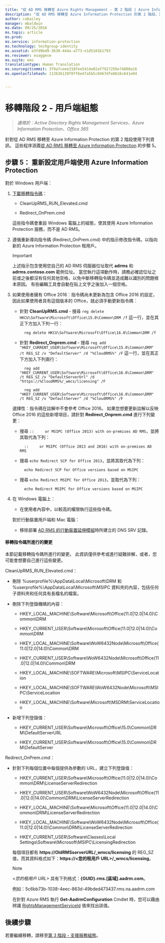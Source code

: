 ```yaml
---
title: "從 AD RMS 移轉至 Azure Rights Management - 第 2 階段 | Azure Information Protection"
description: "從 AD RMS 移轉至 Azure Information Protection 的第 2 階段，涵蓋從 AD RMS 移轉至 Azure Information Protection 的步驟 5。"
author: cabailey
manager: mbaldwin
ms.date: 09/25/2016
ms.topic: article
ms.prod: 
ms.service: information-protection
ms.technology: techgroup-identity
ms.assetid: e3fd9bd9-3638-444a-a773-e1d5101b1793
ms.reviewer: esaggese
ms.suite: ems
translationtype: Human Translation
ms.sourcegitcommit: 3f9a7ceee318fee5414e02af7927256e74800a16
ms.openlocfilehash: 113636139f0ff6e47a5b5c0467dfe8616c641e04


---
```

# 移轉階段 2 - 用戶端組態

>*適用於︰Active Directory Rights Management Services、Azure Information Protection、Office 365*

針對從 AD RMS 移轉至 Azure Information Protection 的第 2 階段使用下列資訊。 這些程序涵蓋[從 AD RMS 移轉至 Azure Information Protection](migrate-from-ad-rms-to-azure-rms.md) 的步驟 5。


## 步驟 5： 重新設定用戶端使用 Azure Information Protection
對於 Windows 用戶端：

1.  [下載移轉指令碼](https://go.microsoft.com/fwlink/?LinkId=524619)：

    -   CleanUpRMS_RUN_Elevated.cmd

    -   Redirect_OnPrem.cmd

    這些指令碼會重設 Windows 電腦上的組態，使其使用 Azure Information Protection 服務，而不是 AD RMS。

2.  遵循重新導向指令碼 (Redirect_OnPrem.cmd) 中的指示修改指令碼，以指向新的 Azure Information Protection 租用戶。

    > [!IMPORTANT]
    > 上述指示包含使用您自己的 AD RMS 伺服器位址取代 **adrms** 和 **adrms.contoso.com** 範例位址。 當您執行這項動作時，請務必確認位址之前或之後都沒有任何其他空格，以免中斷移轉指令碼並造成難以識別的問題根本原因。 有些編輯工具會自動在貼上文字之後加入一個空格。

3. 如果使用者擁有 Office 2016︰指令碼尚未更新為包含 Office 2016 的設定，因此如果使用者具有這個版本的 Office，就必須手動更新指令碼︰

    - 針對 **CleanUpRMS.cmd** - 搜尋 `reg delete HKCU\Software\Microsoft\Office\15.0\Common\DRM /f` 這一行，並在其正下方加入下列一行：

            reg delete HKCU\Software\Microsoft\Office\16.0\Common\DRM /f

    - 針對 **Redirect_Onprem.cmd** - 搜尋 `reg add "HKEY_CURRENT_USER\Software\Microsoft\Office\15.0\Common\DRM" /t REG_SZ /v "DefaultServer" /d "%CloudRMS%" /F` 這一行，並在其正下方加入下列兩行：

            reg add "HKEY_CURRENT_USER\Software\Microsoft\Office\16.0\Common\DRM" /t REG_SZ /v "DefaultServerUrl" /d "https://%CloudRMS%/_wmcs/licensing" /F 

            reg add "HKEY_CURRENT_USER\Software\Microsoft\Office\16.0\Common\DRM" /t REG_SZ /v "DefaultServer" /d "%CloudRMS%" /F

    選擇性︰指令碼在註解中不會參考 Office 2016。 如果您想要更新註解以反映 Office 2016 的這些新增項目，請針對 **Redirect_Onprem.cmd** 進行下列變更：

    - 搜尋 `::     or MSIPC (Office 2013) with on-premises AD RMS`，並將其取代為下列：
    
            ::     or MSIPC (Office 2013 and 2016) with on-premises AD RMS

    - 搜尋 `echo Redirect SCP for Office 2013`，並將其取代為下列：
    
            echo Redirect SCP for Office versions based on MSIPC

    - 搜尋 `echo Redirect MSIPC for Office 2013`，並取代為下列：
    
            echo Redirect MSIPC for Office versions based on MSIPC

4.  在 Windows 電腦上：

    - 在使用者內容中，以較高的權限執行這些指令碼。

    對於行動裝置用戶端和 Mac 電腦：

    -  移除部署 [AD RMS 的行動裝置延伸模組](http://technet.microsoft.com/library/dn673574.aspx)時所建立的 DNS SRV 記錄。

#### 移轉指令碼所進行的變更
本節記載移轉指令碼所進行的變更。 此資訊僅供參考或進行疑難排解，或者，您可能會想要自己進行這些變更。

CleanUpRMS_RUN_Elevated.cmd：

-   刪除 %userprofile%\AppData\Local\Microsoft\DRM 和 %userprofile%\AppData\Local\Microsoft\MSIPC 資料夾的內容，包括任何子資料夾和任何具有長檔名的檔案。

-   刪除下列登錄機碼的內容：

    -   HKEY_LOCAL_MACHINE\Software\Microsoft\Office\(11.0|12.0|14.0)\Common\DRM

    -   HKEY_CURRENT_USER\Software\Microsoft\Office\(11.0|12.0|14.0)\Common\DRM

    -   HKEY_LOCAL_MACHINE\Software\WoW6432Node\Microsoft\Office\(11.0|12.0|14.0)\Common\DRM

    -   HKEY_CURRENT_USER\Software\WoW6432Node\Microsoft\Office\(11.0|12.0|14.0)\Common\DRM

    -   HKEY_LOCAL_MACHINE\SOFTWARE\Microsoft\MSIPC\ServiceLocation

    -   HKEY_LOCAL_MACHINE\SOFTWARE\WoW6432Node\Microsoft\MSIPC\ServiceLocation

    -   HKEY_LOCAL_MACHINE\Software\Microsoft\MSDRM\ServiceLocation

-   新增下列登錄值：

    -   HKEY_CURRENT_USER\Software\Microsoft\Office\15.0\Common\DRM\DefaultServerURL

    -   HKEY_CURRENT_USER\Software\Microsoft\Office\15.0\Common\DRM\DefaultServer

Redirect_OnPrem.cmd：

-   針對下列每個位置中每個提供為參數的 URL，建立下列登錄值：

    -   HKEY_CURRENT_USER\Software\Microsoft\Office\(11.0|12.0|14.0)\Common\DRM\LicenseServerRedirection

    -   HKEY_CURRENT_USER\Software\WoW6432Node\Microsoft\Office\(11.0|12.0|14.0)\Common\DRM\LicenseServerRedirection

    -   HKEY_LOCAL_MACHINE\Software\Microsoft\Office\(11.0|12.0|14.0)\Common\DRM\LicenseServerRedirection

    -   HKEY_LOCAL_MACHINE\Software\WoW6432Node\Microsoft\Office\(11.0|12.0|14.0)\Common\DRM\LicenseServerRedirection

    -   HKEY_CURRENT_USER\Software\Classes\Local Settings\Software\Microsoft\MSIPC\LicensingRedirection

    每個項目都有 **https://OldRMSserverURL/_wmcs/licensing** 的 REG_SZ 值，而其資料格式如下：**https://&lt;您的租用戶 URL&gt;/_wmcs/licensing**。

    > [!NOTE]
    > *&lt;您的租用戶 URL&gt;* 具有下列格式：**{GUID}.rms.[區域].aadrm.com**。
    > 
    > 例如：5c6bb73b-1038-4eec-863d-49bded473437.rms.na.aadrm.com
    > 
    > 在針對 Azure RMS 執行 **Get-AadrmConfiguration** Cmdlet 時，您可以藉由辨識 [RightsManagementServiceId](http://msdn.microsoft.com/library/windowsazure/dn629410.aspx) 值來找出該值。


## 後續步驟
若要繼續移轉，請移至[第 3 階段 - 支援服務組態](migrate-from-ad-rms-phase3.md)。


<!--HONumber=Sep16_HO4-->


